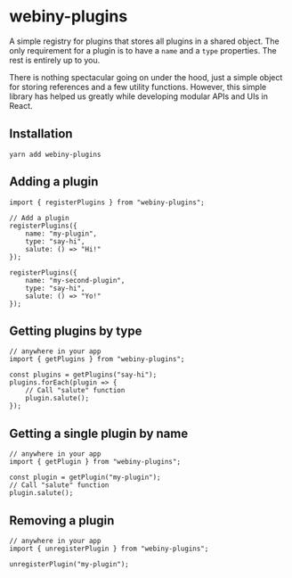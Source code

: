 # webiny-plugins

A simple registry for plugins that stores all plugins in a shared object.
The only requirement for a plugin is to have a `name` and a `type` properties. The rest is entirely up to you.

There is nothing spectacular going on under the hood, just a simple object for storing references and a few utility functions.
However, this simple library has helped us greatly while developing modular APIs and UIs in React.

## Installation
`yarn add webiny-plugins`

## Adding a plugin
```
import { registerPlugins } from "webiny-plugins";

// Add a plugin
registerPlugins({
    name: "my-plugin",
    type: "say-hi",
    salute: () => "Hi!"
});

registerPlugins({
    name: "my-second-plugin",
    type: "say-hi",
    salute: () => "Yo!"
});
```

## Getting plugins by type
```
// anywhere in your app
import { getPlugins } from "webiny-plugins";

const plugins = getPlugins("say-hi");
plugins.forEach(plugin => {
    // Call "salute" function
    plugin.salute();
});
```

## Getting a single plugin by name
```
// anywhere in your app
import { getPlugin } from "webiny-plugins";

const plugin = getPlugin("my-plugin");
// Call "salute" function
plugin.salute();
```

## Removing a plugin
```
// anywhere in your app
import { unregisterPlugin } from "webiny-plugins";

unregisterPlugin("my-plugin");
```
